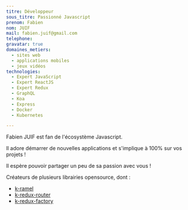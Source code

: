 ```yaml
---
titre: Développeur
sous_titre: Passionné Javascript
prenom: Fabien
nom: JUIF
mail: fabien.juif@gmail.com
telephone:
gravatar: true
domaines_metiers:
  - sites web
  - applications mobiles
  - jeux vidéos
technologies:
  - Expert JavaScript
  - Expert ReactJS
  - Expert Redux
  - GraphQL
  - Koa
  - Express
  - Docker
  - Kubernetes

---
```


Fabien JUIF est fan de l'écosystème Javascript.

Il adore démarrer de nouvelles applications et s'implique à 100% sur vos projets !

Il espère pouvoir partager un peu de sa passion avec vous !

Créateurs de plusieurs librairies opensource, dont :
 - [k-ramel](https://github.com/alakarteio/k-ramel)
 - [k-redux-router](https://github.com/alakarteio/k-redux-router/)
 - [k-redux-factory](https://github.com/alakarteio/k-redux-factory)
